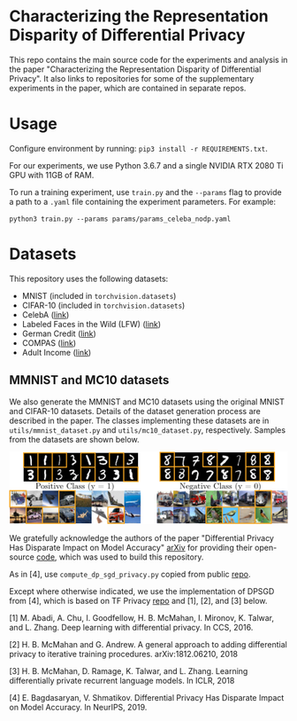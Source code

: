 # Characterizing the Representation Disparity of Differential Privacy

This repo contains the main source code for the experiments and analysis in the paper "Characterizing the Representation Disparity of Differential Privacy". It also links to repositories for some of the supplementary experiments in the paper, which are contained in separate repos.

# Usage

Configure environment by running: `pip3 install -r REQUIREMENTS.txt`.

For our experiments, we use Python 3.6.7 and a single NVIDIA RTX 2080 Ti GPU with 11GB of RAM.

To run a training experiment, use `train.py` and the `--params` flag to provide a path to a `.yaml` file containing the experiment parameters. For example:

``` 
python3 train.py --params params/params_celeba_nodp.yaml
```

# Datasets

This repository uses the following datasets:

* MNIST (included in `torchvision.datasets`)
* CIFAR-10 (included in `torchvision.datasets`)
* CelebA ([link](http://mmlab.ie.cuhk.edu.hk/projects/CelebA.html)) 
* Labeled Faces in the Wild (LFW) ([link](http://vis-www.cs.umass.edu/lfw/)) 
* German Credit ([link](https://archive.ics.uci.edu/ml/datasets/statlog+(german+credit+data)))  
* COMPAS ([link](https://github.com/propublica/compas-analysis))
* Adult Income ([link](https://archive.ics.uci.edu/ml/datasets/adult))

## MMNIST and MC10 datasets

We also generate the MMNIST and MC10 datasets using the original MNIST and CIFAR-10 datasets. Details of the dataset generation process are described in the paper. The classes implementing these datasets are in `utils/mmnist_dataset.py` and `utils/mc10_dataset.py`, respectively. Samples from the datasets are shown below.

![MMNIST and MC10 sample](/img/grouped-datasets-both-example.png)

We gratefully acknowledge the authors of the paper "Differential Privacy Has Disparate Impact on Model Accuracy" [arXiv](https://arxiv.org/abs/1905.12101) for providing their open-source [code](https://github.com/ebagdasa/differential-privacy-vs-fairness), which was used to build this repository.

As in [4], use `compute_dp_sgd_privacy.py` copied from public [repo](https://github.com/tensorflow/privacy).

Except where otherwise indicated, we use the implementation of DPSGD from [4], which is based on TF Privacy [repo](https://github.com/tensorflow/privacy) and [1], [2], and [3] below.

[1] M. Abadi, A. Chu, I. Goodfellow, H. B. McMahan, I. Mironov, K. Talwar, and L. Zhang. Deep learning with differential privacy. In CCS, 2016.

[2] H. B. McMahan and G. Andrew. A general approach to adding differential privacy to iterative training procedures. arXiv:1812.06210, 2018

[3] H. B. McMahan, D. Ramage, K. Talwar, and L. Zhang. Learning differentially private recurrent language models. In ICLR, 2018

[4] E. Bagdasaryan, V. Shmatikov. Differential Privacy Has Disparate Impact on Model Accuracy. In NeurIPS, 2019.
